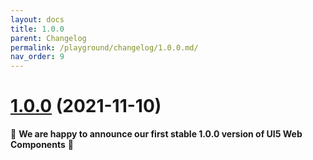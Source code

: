 ```yaml
---
layout: docs
title: 1.0.0
parent: Changelog
permalink: /playground/changelog/1.0.0.md/
nav_order: 9
---
```


# [1.0.0](https://github.com/SAP/ui5-webcomponents/compare/v1.0.0-rc.16...v1.0.0) (2021-11-10)


👏 **We are happy to announce our first stable 1.0.0 version of UI5 Web Components** 👏